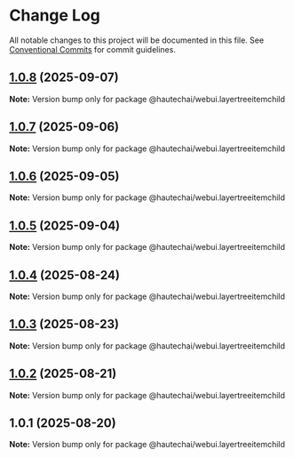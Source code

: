 # Change Log

All notable changes to this project will be documented in this file.
See [Conventional Commits](https://conventionalcommits.org) for commit guidelines.

## [1.0.8](https://github.com/HautechAI/webui/compare/@hautechai/webui.layertreeitemchild@1.0.7...@hautechai/webui.layertreeitemchild@1.0.8) (2025-09-07)

**Note:** Version bump only for package @hautechai/webui.layertreeitemchild

## [1.0.7](https://github.com/HautechAI/webui/compare/@hautechai/webui.layertreeitemchild@1.0.6...@hautechai/webui.layertreeitemchild@1.0.7) (2025-09-06)

**Note:** Version bump only for package @hautechai/webui.layertreeitemchild

## [1.0.6](https://github.com/HautechAI/webui/compare/@hautechai/webui.layertreeitemchild@1.0.5...@hautechai/webui.layertreeitemchild@1.0.6) (2025-09-05)

**Note:** Version bump only for package @hautechai/webui.layertreeitemchild

## [1.0.5](https://github.com/HautechAI/webui/compare/@hautechai/webui.layertreeitemchild@1.0.4...@hautechai/webui.layertreeitemchild@1.0.5) (2025-09-04)

**Note:** Version bump only for package @hautechai/webui.layertreeitemchild

## [1.0.4](https://github.com/HautechAI/webui/compare/@hautechai/webui.layertreeitemchild@1.0.3...@hautechai/webui.layertreeitemchild@1.0.4) (2025-08-24)

**Note:** Version bump only for package @hautechai/webui.layertreeitemchild

## [1.0.3](https://github.com/HautechAI/webui/compare/@hautechai/webui.layertreeitemchild@1.0.2...@hautechai/webui.layertreeitemchild@1.0.3) (2025-08-23)

**Note:** Version bump only for package @hautechai/webui.layertreeitemchild

## [1.0.2](https://github.com/HautechAI/webui/compare/@hautechai/webui.layertreeitemchild@1.0.1...@hautechai/webui.layertreeitemchild@1.0.2) (2025-08-21)

**Note:** Version bump only for package @hautechai/webui.layertreeitemchild

## 1.0.1 (2025-08-20)

**Note:** Version bump only for package @hautechai/webui.layertreeitemchild
